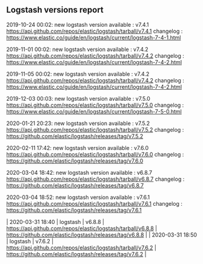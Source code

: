## Logstash versions report

2019-10-24 00:02: new logstash version available : v7.4.1 https://api.github.com/repos/elastic/logstash/tarball/v7.4.1 changelog : https://www.elastic.co/guide/en/logstash/current/logstash-7-4-1.html

2019-11-01 00:02: new logstash version available : v7.4.2 https://api.github.com/repos/elastic/logstash/tarball/v7.4.2 changelog : https://www.elastic.co/guide/en/logstash/current/logstash-7-4-2.html

2019-11-05 00:02: new logstash version available : v7.4.2 https://api.github.com/repos/elastic/logstash/tarball/v7.4.2 changelog : https://www.elastic.co/guide/en/logstash/current/logstash-7-4-2.html

2019-12-03 00:03: new logstash version available : v7.5.0 https://api.github.com/repos/elastic/logstash/tarball/v7.5.0 changelog : https://www.elastic.co/guide/en/logstash/current/logstash-7-5-0.html

2020-01-21 20:23: new logstash version available : v7.5.2 https://api.github.com/repos/elastic/logstash/tarball/v7.5.2 changelog : https://github.com/elastic/logstash/releases/tag/v7.5.2

2020-02-11 17:42: new logstash version available : v7.6.0 https://api.github.com/repos/elastic/logstash/tarball/v7.6.0 changelog : https://github.com/elastic/logstash/releases/tag/v7.6.0

2020-03-04 18:42: new logstash version available : v6.8.7 https://api.github.com/repos/elastic/logstash/tarball/v6.8.7 changelog : https://github.com/elastic/logstash/releases/tag/v6.8.7

2020-03-04 18:52: new logstash version available : v7.6.1 https://api.github.com/repos/elastic/logstash/tarball/v7.6.1 changelog : https://github.com/elastic/logstash/releases/tag/v7.6.1

| 2020-03-31 18:40 | logstash | v6.8.8 | https://api.github.com/repos/elastic/logstash/tarball/v6.8.8 | https://github.com/elastic/logstash/releases/tag/v6.8.8 |
| 2020-03-31 18:50 | logstash | v7.6.2 | https://api.github.com/repos/elastic/logstash/tarball/v7.6.2 | https://github.com/elastic/logstash/releases/tag/v7.6.2 |
